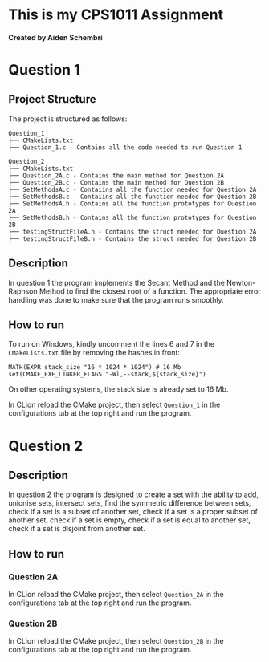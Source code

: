 # This is my CPS1011 Assignment
#### Created by Aiden Schembri

# Question 1  

## Project Structure

The project is structured as follows:

```
Question_1
├── CMakeLists.txt
├── Question_1.c - Contains all the code needed to run Question 1
```

```
Question_2
├── CMakeLists.txt
├── Question_2A.c - Contains the main method for Question 2A
├── Question_2B.c - Contains the main method for Question 2B
├── SetMethodsA.c - Contaiins all the function needed for Question 2A
├── SetMethodsB.c - Contaiins all the function needed for Question 2B
├── SetMethodsA.h - Contains all the function prototypes for Question 2A
├── SetMethodsB.h - Contains all the function prototypes for Question 2B
├── testingStructFileA.h - Contains the struct needed for Question 2A
├── testingStructFileB.h - Contains the struct needed for Question 2B
```

## Description

In question 1 the program implements the Secant Method and the Newton-Raphson Method to find the closest root of a function. 
The appropriate error handling was done to make sure that the program runs smoothly.

## How to run

To run on Windows, kindly uncomment the lines 6 and 7 in the `CMakeLists.txt` file by removing the hashes in front:

```
MATH(EXPR stack_size "16 * 1024 * 1024") # 16 Mb
set(CMAKE_EXE_LINKER_FLAGS "-Wl,--stack,${stack_size}")
```

On other operating systems, the stack size is already set to 16 Mb.

In CLion reload the CMake project, then select `Question_1` in the configurations tab at the top right and run the program.

# Question 2    

## Description

In question 2 the program is designed to create a set with the ability to add, unionise sets,
intersect sets, find the symmetric difference between sets, check if a set is a subset of another set, check if a set is a proper subset of another set,
check if a set is empty, check if a set is equal to another set, check if a set is disjoint
from another set.

## How to run

### Question 2A
In CLion reload the CMake project, then select `Question_2A` in the configurations tab at the top right and run the program.

### Question 2B
In CLion reload the CMake project, then select `Question_2B` in the configurations tab at the top right and run the program.